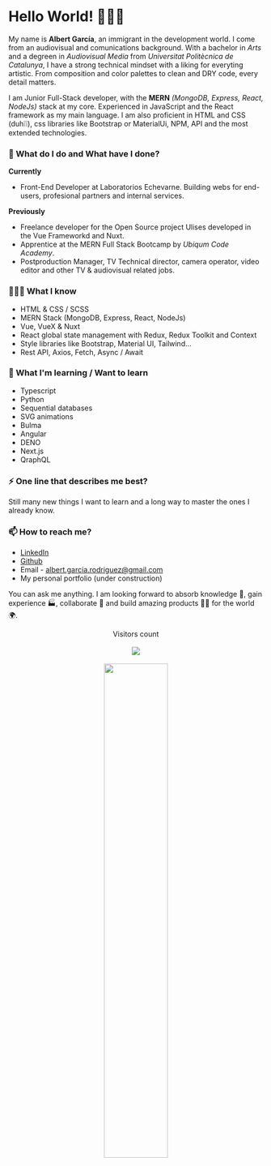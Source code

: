 # Hello World! 👋👨‍💻

My name is **Albert García**, an immigrant in the development world.
I come from an audiovisual and comunications background. With a bachelor in _Arts_ and a degreen in _Audiovisual Media_ from _Universitat Politècnica de Catalunya_, I have a strong technical mindset with a liking for everyting artistic. From composition and color palettes to clean and DRY code, every detail matters. 

I am Junior Full-Stack developer, with the **MERN** _(MongoDB, Express, React, NodeJs)_ stack at my core.  Experienced in JavaScript and the React framework as my main language. I am also proficient in HTML and CSS (duh❕❕), css libraries like Bootstrap or MaterialUi, NPM, API and the most extended technologies.


### 🌱 What do I do and What have I done? 
**Currently**
- Front-End Developer at Laboratorios Echevarne. Building webs for end-users, profesional partners and internal services.

**Previously**
- Freelance developer for the Open Source project Ulises developed in the Vue Frameworkd and Nuxt.
- Apprentice at the MERN Full Stack Bootcamp by _Ubiqum Code Academy_.
- Postproduction Manager, TV Technical director, camera operator, video editor and other TV & audiovisual related jobs.

### 👨🏻‍🎓 What I know
- HTML & CSS / SCSS
- MERN Stack (MongoDB, Express, React, NodeJs)
- Vue, VueX & Nuxt
- React global state management with Redux, Redux Toolkit and Context
- Style libraries like Bootstrap, Material UI, Tailwind...
- Rest API, Axios, Fetch, Async / Await

### 📖 What I'm learning / Want to learn
- Typescript
- Python
- Sequential databases
- SVG animations
- Bulma
- Angular
- DENO
- Next.js
- QraphQL

### ⚡ One line that describes me best? 
Still many new things I want to learn and a long way to master the ones I already know.

### 📫 How to reach me?
- [LinkedIn](https://www.linkedin.com/in/albert-garcia-rodriguez/)
- [Github](https://github.com/CodeAlga)
-  Email - albert.garcia.rodriguez@gmail.com
- My personal portfolio (under construction) 
<!-- - [Sourcerer](https://sourcerer.io/codealga) -->

You can ask me anything. I am looking forward to absorb knowledge 🧠, gain experience 🏭, collaborate 🤝 and build amazing products 👨‍💻 for the world 🌍.


<p align="center"> 
  Visitors count<br><br>
  <img src="https://profile-counter.glitch.me/CodeAlga/count.svg" /><br><br>
  <img src="https://media1.giphy.com/media/13HgwGsXF0aiGY/giphy.gif" width="50%">
</p>




<!--
You found a secret! **CodeAlga/CodeAlga** is a ✨_special_ ✨ repository that you can use to add a `README.md` to your GitHub profile. Make sure it’s public and initialize it with a **README** to get started.

Got the idea for this repository from **garimasingh128**  GitHub profile.

Here are some other ideas to get you started:

- 🔭 I’m currently working on ...
- 🌱 I’m currently learning ...
- 👯 I’m looking to collaborate on ...
- 🤔 I’m looking for help with ...
- 💬 Ask me about ...
- 📫 How to reach me: ...
- 😄 Pronouns: ...
- ⚡ Fun fact: ...
- ⚡ One line that describes me best? 
-->
